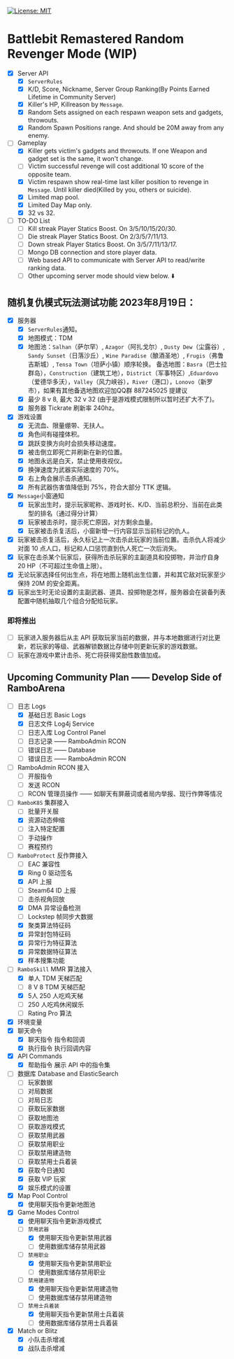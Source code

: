 [![License: MIT](https://img.shields.io/badge/License-MIT-yellow.svg)](https://opensource.org/licenses/MIT)

# Battlebit Remastered Random Revenger Mode (WIP)
* [x] Server API
	* [x] `ServerRules`
	* [x] K/D, Score, Nickname, Server Group Ranking(By Points Earned Lifetime in Community Server)
	* [x] Killer's HP, Killreason by `Message`.
	* [x] Random Sets assigned on each respawn weapon sets and gadgets, throwouts.
	* [x] Random Spawn Positions range. And should be 20M away from any enemy.
* [ ] Gameplay
	* [x] Killer gets victim's gadgets and throwouts. If one Weapon and gadget set is the same, it won't change.
	* [ ] Victim successful revenge will cost additional 10 score of the opposite team.
	* [x] Victim respawn show real-time last killer position to revenge in `Message`. Until killer died(Killed by you, others or suicide).
	* [x] Limited map pool.
	* [x] Limited Day Map only.
	* [x] 32 vs 32.
* [ ] TO-DO List
	* [ ] Kill streak Player Statics Boost. On 3/5/10/15/20/30.
	* [ ] Die streak Player Statics Boost. On 2/3/5/7/11/13.
	* [ ] Down streak Player Statics Boost. On 3/5/7/11/13/17.
	* [ ] Mongo DB connection and store player data.
	* [ ] Web based API to communicate with Server API to read/write ranking data.
	* [ ] Other upcoming server mode should view below. ⬇️

## 随机复仇模式玩法测试功能 2023年8月19日：
* [x] 服务器
	* [x] `ServerRules`通知。
	* [x] 地图模式：TDM
	* [x] 地图池：`Salhan`（萨尔罕）, `Azagor`（阿扎戈尔）, `Dusty Dew`（尘露谷）, `Sandy Sunset`（日落沙丘）, `Wine Paradise`（酿酒圣地）, `Frugis`（弗鲁吉斯城）, `Tensa Town`（坦萨小镇）顺序轮换。
	  备选地图：`Basra`（巴士拉群岛），`Construction`（建筑工地），`District`（军事特区）,`Eduardovo`（爱德华多沃），`Valley`（风力峡谷），`River`（港口），`Lonovo`（新罗市），如果有其他备选地图欢迎加QQ群 887245025 提建议
	* [x] 最少 8 v 8, 最大 32 v 32 (由于是游戏模式限制所以暂时还扩大不了)。
	* [x] 服务器 Tickrate 刷新率 240hz。
* [x] 游戏设置
	* [x] 无流血、限量绷带、无扶人。
	* [x] 角色间有碰撞体积。
	* [x] 跳跃变换方向时会损失移动速度。
	* [x] 被击倒立即死亡并刷新在新的位置。
	* [x] 地图永远是白天，禁止使用夜视仪。
	* [x] 换弹速度为武器实际速度的 70%。
	* [x] 右上角会展示击杀通知。
	* [x] 所有武器伤害值降低到 75%，符合大部分 TTK 逻辑。
* [x] `Message`小窗通知
	* [x] 玩家出生时，提示玩家昵称、游戏时长、K/D、当前总积分、当前在此类型的排名（通过得分计算）
	* [x] 玩家被击杀时，提示死亡原因，对方剩余血量。
	* [x] 玩家被击杀复活后，小窗新增一行内容显示当前标记的仇人。
* [x] 玩家被击杀复活后，永久标记上一次击杀此玩家的当前位置。击杀仇人将减少对面 10 点人口，标记和人口惩罚直到仇人死亡一次后消失。
* [x] 玩家在击杀某个玩家后，获得所击杀玩家的主副道具和投掷物，并治疗自身 20 HP（不可超过生命值上限）。
* [x] 无论玩家选择任何出生点，将在地图上随机出生位置，并和其它敌对玩家至少保持 20M 的安全距离。
* [x] 玩家出生时无论设置的主副武器、道具、投掷物是怎样，服务器会在装备列表配置中随机抽取几个组合分配给玩家。

### 即将推出
* [ ] 玩家进入服务器后从主 API 获取玩家当前的数据，并与本地数据进行对比更新，若玩家的等级、武器解锁数据比存储中则更新玩家的游戏数据。
* [ ] 玩家在游戏中累计击杀、死亡将获得奖励性数值加成。

## Upcoming Community Plan —— Develop Side of RamboArena
* [ ] 日志 Logs
	* [x] 基础日志 Basic Logs
	* [x] 日志文件 Log4j Service
	* [ ] 日志入库 Log Control Panel
	* [ ] 日志记录 —— RamboAdmin RCON
	* [ ] 错误日志 —— Database
	* [ ] 错误日志 —— RamboAdmin RCON
* [ ]  RamboAdmin RCON 接入
	* [ ] 开服指令
	* [ ] 发送 RCON
	* [ ] RCON 管理员操作 —— 如聊天有屏蔽词或者局内举报、现行作弊等情况
* [ ]  `RamboK8S` 集群接入
	* [ ] 批量开关服
	* [x] 资源动态伸缩
	* [ ] 注入特定配置
	* [ ] 手动操作
	* [ ] 赛程预约
* [ ] `RamboProtect` 反作弊接入
  * [ ] EAC 兼容性
  * [x] Ring 0 驱动签名
  * [x] API 上报
  * [ ] Steam64 ID 上报
  * [ ] 击杀视角回放
  * [x] DMA 异常设备检测
  * [ ] Lockstep 帧同步大数据
  * [x] 聚类算法特征码
  * [x] 异常封包特征码
  * [x] 异常行为特征算法
  * [x] 异常数据特征算法
  * [x] 样本搜集功能
* [ ] `RamboSkill` MMR 算法接入
  * [x] 单人 TDM 天梯匹配
  * [ ] 8 V 8 TDM 天梯匹配
  * [x] 5人 250 人吃鸡天梯
  * [ ] 250 人吃鸡休闲娱乐
  * [ ] Rating Pro 算法
* [x] 环境变量
* [x] 聊天命令
	* [x] 聊天指令 指令和回调
	* [x] 执行指令 执行回调内容
* [x] API Commands
	* [x] 帮助指令 展示 API 中的指令集
* [ ] 数据库 Database and ElasticSearch
	* [ ] 玩家数据
	* [ ] 对局数据
	* [ ] 对局日志
	* [ ] 获取玩家数据
	* [ ] 获取地图池
	* [ ] 获取游戏模式
	* [ ] 获取禁用武器
	* [ ] 获取禁用职业
	* [ ] 获取禁用建造物
	* [ ] 获取禁用士兵着装
	* [x] 获取今日通知
	* [x] 获取 VIP 玩家
	* [x] 娱乐模式的设置
* [x] Map Pool Control
	* [x] 使用聊天指令更新地图池
* [x] Game Modes Control
	* [x] 使用聊天指令更新游戏模式
	* [ ] `禁用武器`
		* [x] 使用聊天指令更新禁用武器
		* [ ] 使用数据库储存禁用武器
	* [ ] `禁用职业`
		* [x] 使用聊天指令更新禁用职业
		* [ ] 使用数据库储存禁用职业
	* [ ] `禁用建造物`
		* [x] 使用聊天指令更新禁用建造物
		* [ ] 使用数据库储存禁用建造物
	* [ ] `禁用士兵着装`
		* [x] 使用聊天指令更新禁用士兵着装
		* [ ] 使用数据库储存禁用士兵着装
* [x] Match or Blitz
	* [x] 小队击杀增减
	* [x] 战队击杀增减
